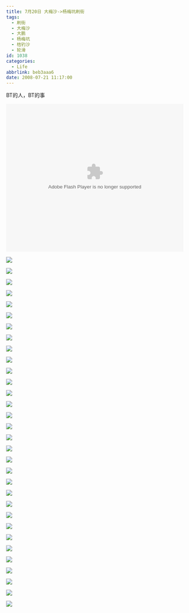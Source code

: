 ```yaml
---
title: 7月20日 大梅沙->杨梅坑刷街
tags:
  - 刷街
  - 大梅沙
  - 大鹏
  - 杨梅坑
  - 桔钓沙
  - 轮滑
id: 1038
categories:
  - Life
abbrlink: beb3aaa6
date: 2008-07-21 11:17:00
---
```


BT的人，BT的事 

<object classid="clsid:D27CDB6E-AE6D-11cf-96B8-444553540000" codebase="http://download.macromedia.com/pub/shockwave/cabs/flash/swflash.cab#version=6,0,29,0" width="480" height="400"><param name="movie" value="http://player.youku.com/player.php/sid/XMzU5ODY4MTY=/v.swf"><param name="quality" value="high"><param name="play" value="true"><embed src="http://player.youku.com/player.php/sid/XMzU5ODY4MTY=/v.swf" quality="high" pluginspage="http://www.macromedia.com/go/getflashplayer" type="application/x-shockwave-flash" width="480" height="400" play="true"></embed></object>
<!--more-->
![](/images/2008/07/21_21_111700_10310.jpg) 

![](/images/2008/07/21_21_111700_0_10311.jpg) 

![](/images/2008/07/21_21_111700_1_10312.jpg) 

![](/images/2008/07/21_21_111700_2_10313.jpg) 

![](/images/2008/07/21_21_111700_3_10314.jpg) 

![](/images/2008/07/21_21_111700_4_10315.jpg) 

![](/images/2008/07/21_21_111700_5_10316.jpg) 

![](/images/2008/07/21_21_111700_6_10317.jpg) 

![](/images/2008/07/21_21_111700_7_10318.jpg) 

![](/images/2008/07/21_21_111700_8_10319.jpg) 

![](/images/2008/07/21_21_111700_9_10320.jpg) 

![](/images/2008/07/21_21_111700_10_10321.jpg) 

![](/images/2008/07/21_21_111700_11_10322.jpg) 

![](/images/2008/07/21_21_111700_12_10323.jpg) 

![](/images/2008/07/21_21_111700_13_10324.jpg) 

![](/images/2008/07/21_21_111700_14_10325.jpg) 

![](/images/2008/07/21_21_111700_15_10326.jpg) 

![](/images/2008/07/21_21_111700_16_10327.jpg) 

![](/images/2008/07/21_21_111700_17_10328.jpg) 

![](/images/2008/07/21_21_111700_18_10329.jpg) 

![](/images/2008/07/21_21_111700_19_10330.jpg) 

![](/images/2008/07/21_21_111700_20_10331.jpg) 

![](/images/2008/07/21_21_111700_21_10332.jpg) 

![](/images/2008/07/21_21_111700_22_10333.jpg) 

![](/images/2008/07/21_21_111700_23_10334.jpg) 

![](/images/2008/07/21_21_111700_24_10335.jpg) 

![](/images/2008/07/21_21_111700_25_10336.jpg) 

![](/images/2008/07/21_21_111700_26_10337.jpg) 

![](/images/2008/07/21_21_111700_27_10338.jpg) 

![](/images/2008/07/21_21_111700_28_10339.jpg) 

![](/images/2008/07/21_21_111700_29_10340.jpg) 

![](/images/2008/07/21_21_111700_30_10341.jpg)